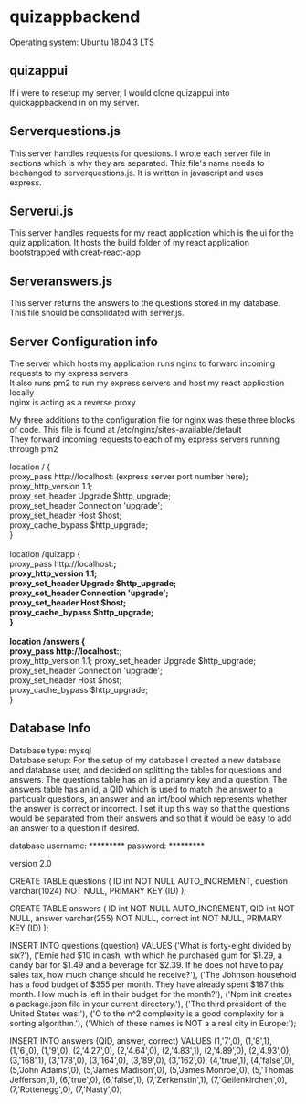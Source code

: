 # quizappbackend
Operating system: Ubuntu 18.04.3 LTS
## quizappui 
If i were to resetup my server, I would clone quizappui into quickappbackend in on my server.

## Serverquestions.js
This server handles requests for questions. I wrote each server file in sections which is why they are separated. 
This file's name needs to bechanged to serverquestions.js. It is written in javascript and uses express. 
## Serverui.js
This server handles requests for my react application which is the ui for the quiz application. It hosts the build folder of my react application bootstrapped with creat-react-app
## Serveranswers.js
This server returns the answers to the questions stored in my database. This file should be consolidated with server.js. 

## Server Configuration info
The server which hosts my application runs nginx to forward incoming requests to my express servers<br />
It also runs pm2 to run my express servers and host my react application locally<br />
nginx is acting as a reverse proxy<br />

My three additions to the configuration file for nginx was these three blocks of code. This 
file is found at /etc/nginx/sites-available/default <br/>
They forward incoming requests to each of my express servers running through pm2

location / {<br />
        proxy_pass http://localhost: (express server port number here);<br />
        proxy_http_version 1.1;<br />
        proxy_set_header Upgrade $http_upgrade;<br />
        proxy_set_header Connection 'upgrade';<br />
        proxy_set_header Host $host;<br />
        proxy_cache_bypass $http_upgrade;<br />
    }<br /><br />
    location /quizapp {<br />
        proxy_pass http://localhost:****; <br />
        proxy_http_version 1.1;<br />
        proxy_set_header Upgrade $http_upgrade;<br />
        proxy_set_header Connection 'upgrade';<br />
        proxy_set_header Host $host;<br />
        proxy_cache_bypass $http_upgrade;<br />
    }<br /><br />
    location /answers {<br />
        proxy_pass http://localhost:****; <br />
        proxy_http_version 1.1;
        proxy_set_header Upgrade $http_upgrade;<br />
        proxy_set_header Connection 'upgrade';<br />
        proxy_set_header Host $host;<br />
        proxy_cache_bypass $http_upgrade;<br />
    }<br />

## Database Info

Database type: mysql<br/>
Database setup: 
For the setup of my database I created a new database and database user, 
and decided on splitting the tables for questions and answers. 
The questions table has an id a priamry key and a question. 
The answers table has an id, a QID which is used to match the answer to a particualr questions,
an answer and an int/bool which represents whether the answer is correct or incorrect. 
I set it up this way so that the questions would be separated from their answers and so that it would be easy to add an 
answer to a question if desired. 

database username: ********* 
password: *********

version 2.0

CREATE TABLE questions (
    ID int NOT NULL AUTO_INCREMENT,
    question varchar(1024) NOT NULL,
    PRIMARY KEY (ID)
);<br />

CREATE TABLE answers (
    ID int NOT NULL AUTO_INCREMENT,
	QID int NOT NULL,
    answer varchar(255) NOT NULL,
	correct int NOT NULL,
    PRIMARY KEY (ID)
);<br />


INSERT INTO questions (question)
VALUES 
('What is forty-eight divided by six?'),
('Ernie had $10 in cash, with which he purchased gum for $1.29, a candy bar for $1.49 and a beverage for $2.39. If he does not have to pay sales tax, how much change should he receive?'),
('The Johnson household has a food budget of $355 per month. They have already spent $187 this month. How much is left in their budget for the month?'),
('Npm init creates a package.json file in your current directory.'),
('The third president of the United States was:'),
('O to the n^2 complexity is a good complexity for a sorting algorithm.'),
('Which of these names is NOT a a real city in Europe:');<br />


INSERT INTO answers (QID, answer, correct)
VALUES 
(1,'7',0),
(1,'8',1),
(1,'6',0),
(1,'9',0),
(2,'4.27',0),
(2,'4.64',0),
(2,'4.83',1),
(2,'4.89',0),
(2,'4.93',0),
(3,'168',1),
(3,'178',0),
(3,'164',0),
(3,'89',0),
(3,'162',0),
(4,'true',1),
(4,'false',0),
(5,'John Adams',0),
(5,'James Madison',0),
(5,'James Monroe',0),
(5,'Thomas Jefferson',1),
(6,'true',0),
(6,'false',1),
(7,'Zerkenstin',1),
(7,'Geilenkirchen',0),
(7,'Rottenegg',0),
(7,'Nasty',0);<br />
